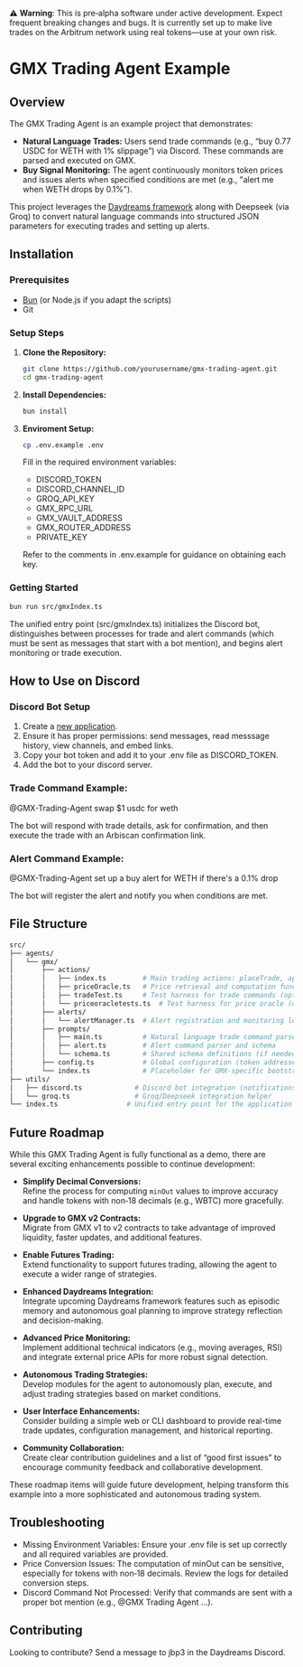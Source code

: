 ⚠️ **Warning**: This is pre‑alpha software under active development. Expect
frequent breaking changes and bugs. It is currently set up to make live trades
on the Arbitrum network using real tokens—use at your own risk.

# GMX Trading Agent Example

## Overview

The GMX Trading Agent is an example project that demonstrates:

- **Natural Language Trades:** Users send trade commands (e.g., “buy 0.77 USDC
  for WETH with 1% slippage”) via Discord. These commands are parsed and
  executed on GMX.
- **Buy Signal Monitoring:** The agent continuously monitors token prices and
  issues alerts when specified conditions are met (e.g., "alert me when WETH
  drops by 0.1%").

This project leverages the
[Daydreams framework](https://github.com/daydreamsai/daydreams) along with
Deepseek (via Groq) to convert natural language commands into structured JSON
parameters for executing trades and setting up alerts.

## Installation

### Prerequisites

- [Bun](https://bun.sh) (or Node.js if you adapt the scripts)
- Git

### Setup Steps

1. **Clone the Repository:**

   ```bash
   git clone https://github.com/yourusername/gmx-trading-agent.git
   cd gmx-trading-agent

   ```

2. **Install Dependencies:**

   ```bash
   bun install
   ```

3. **Enviroment Setup:**

   ```bash
   cp .env.example .env
   ```

   Fill in the required environment variables:

   - DISCORD_TOKEN
   - DISCORD_CHANNEL_ID
   - GROQ_API_KEY
   - GMX_RPC_URL
   - GMX_VAULT_ADDRESS
   - GMX_ROUTER_ADDRESS
   - PRIVATE_KEY

   Refer to the comments in .env.example for guidance on obtaining each key.

### Getting Started

```bash
bun run src/gmxIndex.ts
```

The unified entry point (src/gmxIndex.ts) initializes the Discord bot,
distinguishes between processes for trade and alert commands (which must be sent
as messages that start with a bot mention), and begins alert monitoring or trade
execution.

## How to Use on Discord

### Discord Bot Setup

1. Create a [new application](https://discord.com/developers/applications).
2. Ensure it has proper permissions: send messages, read messsage history, view
   channels, and embed links.
3. Copy your bot token and add it to your .env file as DISCORD_TOKEN.
4. Add the bot to your discord server.

### Trade Command Example:

@GMX-Trading-Agent swap $1 usdc for weth

The bot will respond with trade details, ask for confirmation, and then execute
the trade with an Arbiscan confirmation link.

### Alert Command Example:

@GMX-Trading-Agent set up a buy alert for WETH if there's a 0.1% drop

The bot will register the alert and notify you when conditions are met.

## File Structure

```bash
src/
├── agents/
│   └── gmx/
│       ├── actions/
│       │   ├── index.ts         # Main trading actions: placeTrade, approveToken, etc.
│       │   ├── priceOracle.ts   # Price retrieval and computation functions
│       │   ├── tradeTest.ts     # Test harness for trade commands (optional)
│       │   └── priceoracletests.ts  # Test harness for price oracle (optional)
│       ├── alerts/
│       │   └── alertManager.ts  # Alert registration and monitoring logic
│       ├── prompts/
│       │   ├── main.ts          # Natural language trade command parser and schema
│       │   ├── alert.ts         # Alert command parser and schema
│       │   └── schema.ts        # Shared schema definitions (if needed)
│       ├── config.ts            # Global configuration (token addresses, RPC, etc.)
│       └── index.ts             # Placeholder for GMX‑specific bootstrapping (if needed)
├── utils/
│   ├── discord.ts             # Discord bot integration (notifications, command handling)
│   └── groq.ts                # Groq/Deepseek integration helper
└── index.ts                 # Unified entry point for the application
```

## Future Roadmap

While this GMX Trading Agent is fully functional as a demo, there are several
exciting enhancements possible to continue development:

- **Simplify Decimal Conversions:**  
  Refine the process for computing `minOut` values to improve accuracy and
  handle tokens with non‑18 decimals (e.g., WBTC) more gracefully.

- **Upgrade to GMX v2 Contracts:**  
  Migrate from GMX v1 to v2 contracts to take advantage of improved liquidity,
  faster updates, and additional features.

- **Enable Futures Trading:**  
  Extend functionality to support futures trading, allowing the agent to execute
  a wider range of strategies.

- **Enhanced Daydreams Integration:**  
  Integrate upcoming Daydreams framework features such as episodic memory and
  autonomous goal planning to improve strategy reflection and decision-making.

- **Advanced Price Monitoring:**  
  Implement additional technical indicators (e.g., moving averages, RSI) and
  integrate external price APIs for more robust signal detection.

- **Autonomous Trading Strategies:**  
  Develop modules for the agent to autonomously plan, execute, and adjust
  trading strategies based on market conditions.

- **User Interface Enhancements:**  
  Consider building a simple web or CLI dashboard to provide real-time trade
  updates, configuration management, and historical reporting.

- **Community Collaboration:**  
  Create clear contribution guidelines and a list of “good first issues” to
  encourage community feedback and collaborative development.

These roadmap items will guide future development, helping transform this
example into a more sophisticated and autonomous trading system.

## Troubleshooting

- Missing Environment Variables: Ensure your .env file is set up correctly and
  all required variables are provided.
- Price Conversion Issues: The computation of minOut can be sensitive,
  especially for tokens with non‑18 decimals. Review the logs for detailed
  conversion steps.
- Discord Command Not Processed: Verify that commands are sent with a proper bot
  mention (e.g., @GMX Trading Agent ...).

## Contributing

Looking to contribute? Send a message to jbp3 in the Daydreams Discord.
